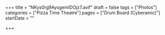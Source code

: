 +++
title = "NKys0rg9AysgemIDOjz7.avif"
draft = false
tags = ["Photos"]
categories = ["Pizza Time Theatre"]
pages = ["Drum Board (Cyberamic)"]
startDate = ""

+++
